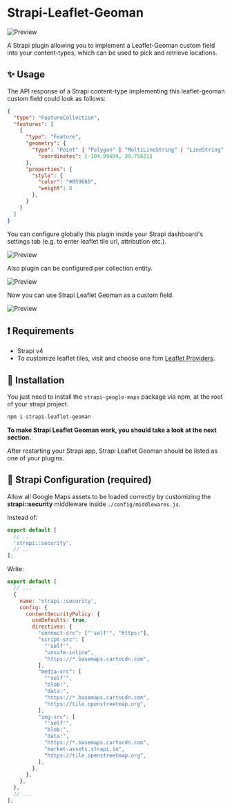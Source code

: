 # Strapi-Leaflet-Geoman

![Preview](https://github.com/shadjiu/strapi-leaflet-geoman/blob/main/pictures/logo.svg?raw=true)

A Strapi plugin allowing you to implement a Leaflet-Geoman custom field into your content-types, which can be used to pick and retrieve locations.

## ✨ Usage

The API response of a Strapi content-type implementing this leaflet-geoman custom field could look as follows:

```json
{
  "type": "FeatureCollection",
  "features": [
    {
      "type": "Feature",
      "geometry": {
        "type": "Point" | "Polygon" | "MultiLineString" | "LineString",
          "coordinates": [-104.99404, 39.75621]
      },
      "properties": {
      	"style": {
          "color": "#059669",
          "weight": 8
        },
      }
    }
  ]
}
```

You can configure globally this plugin inside your Strapi dashboard's settings tab (e.g. to enter leaflet tile url, attribution etc.).

![Preview](https://github.com/shadjiu/strapi-leaflet-geoman/blob/main/pictures/global-configuration.gif?raw=true)

Also plugin can be configured per collection entity.

![Preview](https://github.com/shadjiu/strapi-leaflet-geoman/blob/main/pictures/entity-configuration.gif?raw=true)

Now you can use Strapi Leaflet Geoman as a custom field.

![Preview](https://github.com/shadjiu/strapi-leaflet-geoman/blob/main/pictures/result.gif?raw=true)

## ❗ Requirements

- Strapi v4
- To customize leaflet tiles, visit and choose one fom [Leaflet Providers](https://leaflet-extras.github.io/leaflet-providers/preview/).

## 🔧 Installation

You just need to install the `strapi-google-maps` package via npm, at the root of your strapi project.

```bash
npm i strapi-leaflet-geoman
```

**To make Strapi Leaflet Geoman work, you should take a look at the next section.**

After restarting your Strapi app, Strapi Leaflet Geoman should be listed as one of your plugins.

## 🚀 Strapi Configuration (required)

Allow all Google Maps assets to be loaded correctly by customizing the **strapi::security** middleware inside `./config/middlewares.js`.

Instead of:

```js
export default [
  // ...
  'strapi::security',
  // ...
];
```

Write:

```js
export default [
  // ...
  {
    name: 'strapi::security',
    config: {
      contentSecurityPolicy: {
        useDefaults: true,
        directives: {
          "connect-src": ["'self'", "https:"],
          "script-src": [
            "'self'",
            "unsafe-inline",
            "https://*.basemaps.cartocdn.com",
          ],
          "media-src": [
            "'self'",
            "blob:",
            "data:",
            "https://*.basemaps.cartocdn.com",
            "https://tile.openstreetmap.org",
          ],
          "img-src": [
            "'self'",
            "blob:",
            "data:",
            "https://*.basemaps.cartocdn.com",
            "market-assets.strapi.io",
            "https://tile.openstreetmap.org",
          ],
        },
      },
    },
  },
  // ...
];
```
